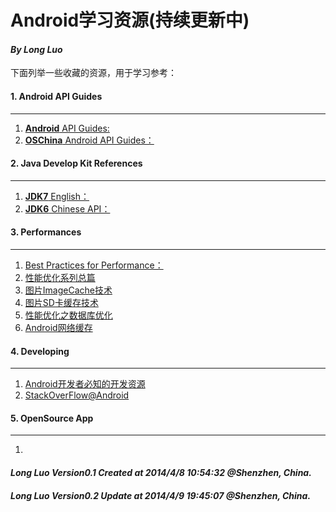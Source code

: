 # Android学习资源(持续更新中)

#### ***By Long Luo***

下面列举一些收藏的资源，用于学习参考：

#### 1. Android API Guides
-------------

1. [**Android** API Guides:](http://developer.android.com/guide/components/index.html "Android API Guides")
2. [**OSChina** Android API Guides：](http://tool.oschina.net/apidocs/apidoc?api=android/reference "OSChina Android API Guides")

#### 2. Java Develop Kit References
-------------
1. [**JDK7** English：](http://tool.oschina.net/apidocs/apidoc?api=jdk_7u4 "JDK7 English")
2. [**JDK6** Chinese API：](http://tool.oschina.net/apidocs/apidoc?api=jdk-zh "JDK6 Chinese API")

<!--more-->

#### 3. Performances
-------------
1. [Best Practices for Performance：](http://developer.android.com/training/best-performance.html "Best Practices for Performance")
2. [性能优化系列总篇](http://www.trinea.cn/android/performance/ "性能优化系列总篇")
3. [图片ImageCache技术](http://www.trinea.cn/android/android-imagecache/ "")
4. [图片SD卡缓存技术](http://www.trinea.cn/android/android-imagesdcardcache/ "图片SD卡缓存优化")
5. [性能优化之数据库优化](http://www.trinea.cn/android/database-performance/ "性能优化之数据库优化")
6. [Android网络缓存](http://www.trinea.cn/android/android-http-cache/ "Android网络缓存")

#### 4. Developing
-------------
1. [Android开发者必知的开发资源](http://www.importnew.com/3988.html "")
2. [StackOverFlow@Android](http://stackoverflow.com/tags/android/ "")


#### 5. OpenSource App
-------------
1. 




#### ***Long Luo Version0.1 Created at 2014/4/8 10:54:32 @Shenzhen, China.***
#### ***Long Luo Version0.2 Update at 2014/4/9 19:45:07 @Shenzhen, China.***
